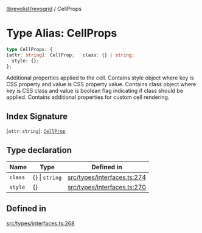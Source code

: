 [@revolist/revogrid](README.md) / CellProps

# Type Alias: CellProps

```ts
type CellProps: {
[attr: string]: CellProp;   class: {} | string;
  style: {};
};
```

Additional properties applied to the cell.
Contains style object where key is CSS property and value is CSS property value.
Contains class object where key is CSS class and value is boolean flag indicating if class should be applied.
Contains additional properties for custom cell rendering.

## Index Signature

 \[`attr`: `string`\]: [`CellProp`](TypeAlias.CellProp.md)

## Type declaration

| Name | Type | Defined in |
| ------ | ------ | ------ |
| `class` | \{\} \| `string` | [src/types/interfaces.ts:274](https://github.com/revolist/revogrid/blob/786bfc578aeb724125d022c69d878eb830c54a23/src/types/interfaces.ts#L274) |
| `style` | \{\} | [src/types/interfaces.ts:270](https://github.com/revolist/revogrid/blob/786bfc578aeb724125d022c69d878eb830c54a23/src/types/interfaces.ts#L270) |

## Defined in

[src/types/interfaces.ts:268](https://github.com/revolist/revogrid/blob/786bfc578aeb724125d022c69d878eb830c54a23/src/types/interfaces.ts#L268)
